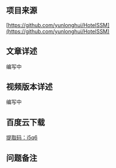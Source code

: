 ## 项目来源
[https://github.com/yunlonghui/HotelSSM](https://github.com/yunlonghui/HotelSSM)
## 文章详述
编写中
## 视频版本详述
编写中
## 百度云下载
[提取码：i5q6](https://pan.baidu.com/s/1sSqmh3WZxFOi97vgr_CWUA)
## 问题备注

